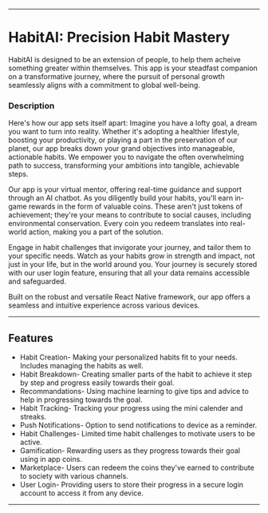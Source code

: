 ***

# HabitAI: Precision Habit Mastery

HabitAI is designed to be an extension of people, to help them acheive something greater within themselves.
This app is your steadfast companion on a transformative journey, where the pursuit of personal growth seamlessly aligns with a commitment to global well-being.


### Description

Here's how our app sets itself apart: Imagine you have a lofty goal, a dream you want to turn into reality. Whether it's adopting a healthier lifestyle, boosting your productivity, or playing a part in the preservation of our planet, our app breaks down your grand objectives into manageable, actionable habits. We empower you to navigate the often overwhelming path to success, transforming your ambitions into tangible, achievable steps.

Our app is your virtual mentor, offering real-time guidance and support through an AI chatbot. As you diligently build your habits, you'll earn in-game rewards in the form of valuable coins. These aren't just tokens of achievement; they're your means to contribute to social causes, including environmental conservation. Every coin you redeem translates into real-world action, making you a part of the solution.

Engage in habit challenges that invigorate your journey, and tailor them to your specific needs. Watch as your habits grow in strength and impact, not just in your life, but in the world around you. Your journey is securely stored with our user login feature, ensuring that all your data remains accessible and safeguarded.

Built on the robust and versatile React Native framework, our app offers a seamless and intuitive experience across various devices.

***

## Features

* Habit Creation- Making your personalized habits fit to your needs. Includes managing the habits as well.
* Habit Breakdown- Creating smaller parts of the habit to achieve it step by step and progress easily towards their goal.
* Recommandations- Using machine learning to give tips and advice to help in progressing towards the goal.
* Habit Tracking- Tracking your progress using the mini calender and streaks.
* Push Notifications- Option to send notifications to device as a reminder.
* Habit Challenges- Limited time habit challenges to motivate users to be active.
* Gamification- Rewarding users as they progress towards their goal using in app coins.
* Marketplace- Users can redeem the coins they've earned to contribute to society with various channels.
* User Login- Providing users to store their progress in a secure login account to access it from any device.

***
